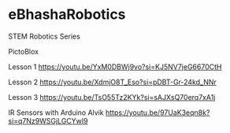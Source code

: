 # eBhashaRobotics
STEM Robotics Series

PictoBlox

Lesson 1
https://youtu.be/YxM0DBWj9vo?si=KJ5NV7jeG6670CtH

Lesson 2
https://youtu.be/XdmjO8T_Eso?si=pDBT-Gr-24kd_NNr

Lesson 3
https://youtu.be/TsO55Tz2KYk?si=sAJXsQ70erq7xA1j

IR Sensors with Arduino Alvik
https://youtu.be/97UaK3eqn8k?si=q7Nz9WSGjLGCYwI9





